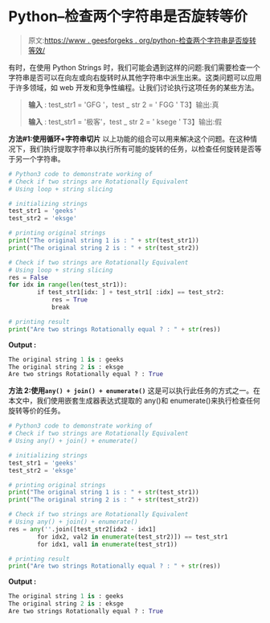 # Python–检查两个字符串是否旋转等价

> 原文:[https://www . geesforgeks . org/python-检查两个字符串是否旋转等效/](https://www.geeksforgeeks.org/python-check-if-two-strings-are-rotationally-equivalent/)

有时，在使用 Python Strings 时，我们可能会遇到这样的问题:我们需要检查一个字符串是否可以在向左或向右旋转时从其他字符串中派生出来。这类问题可以应用于许多领域，如 web 开发和竞争性编程。让我们讨论执行这项任务的某些方法。

> **输入** : test_str1 = 'GFG '，test _ str 2 = ' FGG '
> T3】输出:真
> 
> **输入** : test_str1 = '极客'，test _ str 2 = ' ksege '
> T3】输出:假

**方法#1:使用循环+字符串切片**
以上功能的组合可以用来解决这个问题。在这种情况下，我们执行提取字符串以执行所有可能的旋转的任务，以检查任何旋转是否等于另一个字符串。

```py
# Python3 code to demonstrate working of 
# Check if two strings are Rotationally Equivalent
# Using loop + string slicing

# initializing strings
test_str1 = 'geeks'
test_str2 = 'eksge'

# printing original strings
print("The original string 1 is : " + str(test_str1))
print("The original string 2 is : " + str(test_str2))

# Check if two strings are Rotationally Equivalent
# Using loop + string slicing
res = False
for idx in range(len(test_str1)):
        if test_str1[idx: ] + test_str1[ :idx] == test_str2:
            res = True
            break

# printing result 
print("Are two strings Rotationally equal ? : " + str(res)) 
```

**Output :**

```py
The original string 1 is : geeks
The original string 2 is : eksge
Are two strings Rotationally equal ? : True

```

**方法 2:使用`any() + join() + enumerate()`**
这是可以执行此任务的方式之一。在本文中，我们使用嵌套生成器表达式提取的 any()和 enumerate()来执行检查任何旋转等价的任务。

```py
# Python3 code to demonstrate working of 
# Check if two strings are Rotationally Equivalent
# Using any() + join() + enumerate()

# initializing strings
test_str1 = 'geeks'
test_str2 = 'eksge'

# printing original strings
print("The original string 1 is : " + str(test_str1))
print("The original string 2 is : " + str(test_str2))

# Check if two strings are Rotationally Equivalent
# Using any() + join() + enumerate()
res = any(''.join([test_str2[idx2 - idx1] 
        for idx2, val2 in enumerate(test_str2)]) == test_str1
        for idx1, val1 in enumerate(test_str1))

# printing result 
print("Are two strings Rotationally equal ? : " + str(res)) 
```

**Output :**

```py
The original string 1 is : geeks
The original string 2 is : eksge
Are two strings Rotationally equal ? : True

```